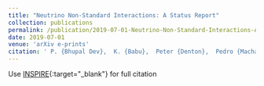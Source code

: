 ```yaml
---
title: "Neutrino Non-Standard Interactions: A Status Report"
collection: publications
permalink: /publication/2019-07-01-Neutrino-Non-Standard-Interactions-A-Status-Report
date: 2019-07-01
venue: 'arXiv e-prints'
citation: ' P. {Bhupal Dev},  K. {Babu},  Peter {Denton},  Pedro {Machado},  Carlos {Arg{\&quot;u}elles},  Joshua {Barrow},  Sabya {Sachi Chatterjee},  Mu-Chun {Chen},  Andr{\&apos;e} {de Gouv{\^e}a},  Bhaskar {Dutta},  Dorival {Gon{\c{c}}alves},  Tao {Han},  Matheus {Hostert},  Sudip {Jana},  Kevin {Kelly},  Shirley {Weishi Li},  Ivan {Martinez-Soler},  Poonam {Mehta},  Irina {Mocioiu},  Yuber {Perez-Gonzalez},  Jordi {Salvado},  Ian {Shoemaker},  Michele {Tammaro},  Anil {Thapa},  Jessica {Turner},  Xun-Jie {Xu}, &quot;Neutrino Non-Standard Interactions: A Status Report.&quot; arXiv e-prints, 2019.'
---
```

Use [INSPIRE](https://inspirehep.net/literature?q=1907.00991){:target="_blank"} for full citation